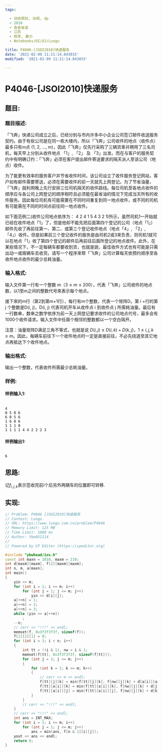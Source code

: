 ```yaml
---
tags: 

  - 动态规划, 动规, dp
  - 2010
  - 各省省选
  - 江苏
  - 枚举, 暴力
  - Notebooks/OI/OJ/Luogu

title: P4046-[JSOI2010]快递服务
date: '2021-02-09 11:21:14.843015'
modified: '2021-02-09 11:21:14.843033'

---
```


# P4046-[JSOI2010]快递服务

## 题目:

### 题目描述:

「飞奔」快递公司成立之后，已经分别与市内许多中小企业公司签订邮件收送服务契约。由于有些公司是在同一栋大楼内，所以「飞奔」公司收件的地点（收件点）最多只有m点 (1, 2, …, m)，因此「飞奔」仅先行采购了三辆货車并聘用了三名司机，每天早上分别从收件地点 「1」, 「2」 及 「3」出发。而在与客户的服务契约中有明确订约：「飞奔」必须在客户提出邮件寄送要求的隔天派人至该公司（地点）收件。

为了能更有效率的服务客户并节省收件时间，该公司设立了收件服务登记网站，客户如有邮件需要寄送，必须在需要收件的前一天就先上网登记。为了节省油量，「飞奔」就利用晚上先行安排三位司机隔天的收件路线。每位司机至各地点收件的顺序应与各公司上网登记的顺序相符且必须能在最省油的情况下完成当天所有的收件服务。因此每位司机有可能需要在不同时间重复到同一地点收件，或不同的司机有可能需在不同的时间点前往同一地点收件。

如下面范例二(收件公司地点依序为： 4 2 4 1 5 4 3 2 1)所示，虽然司机1一开始就已经在收件地点「1」了，但是他却不能先把后面第四个登记的公司（地点「1」）邮件先收了再前往第一、第二、或第三个登记收件地点（地点「4」, 「2」, 「4」）收件。但是如果前三个登记收件的服务是由司机2或3來负责，则司机1就可以在地点「1」收了第四个登记的邮件后再前往后面所登记的地点收件。此外，在某些情况下，不一定每辆车都要收到货，也就是說，最佳收件方式也有可能是只需出动一或兩辆车去收货。请写一个程序來帮「飞奔」公司计算每天依预约顺序至各收件地点收件的最少总耗油量。

### 输入格式:

输入文件第一行有一个整数 m（$3 \leq m \leq 200$），代表「飞奔」公司收件的地点数，以1至m之间的整数代号來表示每个地点。

接下來的m行（第2到第m+1行），每行有m个整数，代表一个矩阵D。第 i +行的第 j 个整数是D(i, j)，D(i, j) 代表司机开车从收件点 i 到收件点 j 所需耗油量。最后有一行数串，数串之数字依序为前一天上网登记要求收件的公司地点代号，最多会有1000个收件请求。输入文件中任兩个相邻的整数都以一个空白隔开。

注意：油量矩阵D满足三角不等式，也就是说 $D(i, j) \leq D(i, k) + D(k, j)，1 \leq i, j, k \leq m$。因此，每辆车前往下一个收件地点时一定是直接前往，不必先绕道至其它地点再抵达下个收件地点。

### 输出格式:

输出一个整数，代表收件所需最少总耗油量。

### 样例:

#### 样例输入1:

``` 

4 
0 5 0 6 
6 0 5 6 
1 6 0 6 
1 1 1 0 
1 1 1 1 4 4 2 2 2 3 
```

#### 样例输出1:

``` 

6
```

## 思路:

记$f_{i, j, k}$表示签收完前$i$个后另外两辆车的位置即可转移.

## 实现:

``` cpp
// Problem: P4046 [JSOI2010]快递服务
// Contest: Luogu
// URL: https://www.luogu.com.cn/problem/P4046
// Memory Limit: 125 MB
// Time Limit: 1000 ms
// Author: Ybw051114
//
// Powered by CP Editor (https://cpeditor.org)

#include "ybwhead/ios.h"
const int maxn = 1010, maxm = 210;
int d[maxm][maxm], f[2][maxm][maxm];
int n, m, a[maxn];
int main()
{
    yin >> m;
    for (int i = 1; i <= m; i++)
        for (int j = 1; j <= m; j++)
            yin >> d[i][j];
    a[++n] = 1;
    a[++n] = 2;
    a[++n] = 3;
    while (yin >> a[++n])
        ;
    --n;
    // cerr << "!!!" << endl;
    memset(f, 0x3f3f3f3f, sizeof(f));
    f[1][2][1] = 0;
    for (int i = 3; i < n; i++)
    {
        int tt = !(i & 1), nw = i & 1;
        memset(f[tt], 0x3f3f3f3f, sizeof(f[tt]));
        for (int j = 1; j <= m; j++)
        {
            for (int k = 1; k <= m; k++)
            {
                // cerr << m << endl;
                f[tt][j][k] = min(f[tt][j][k], f[nw][j][k] + d[a[i]][a[i + 1]]);
                f[tt][a[i]][k] = min(f[tt][a[i]][k], f[nw][j][k] + d[j][a[i + 1]]);
                f[tt][a[i]][j] = min(f[tt][a[i]][j], f[nw][j][k] + d[k][a[i + 1]]);
            }
        }
        // cerr << "!!!" << endl;
    }
    // cerr << "!!!" << endl;
    int ans = INT_MAX;
    for (int i = 1; i <= m; i++)
        for (int j = 1; j <= m; j++)
            ans = min(ans, f[n & 1][i][j]);
    yout << ans << endl;
    return 0;
}
```
